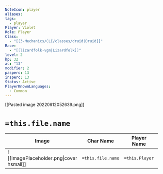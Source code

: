 ```yaml
---
NoteIcon: player
aliases: 
tags:
  - player
Player: Violet
Role: Player
Class:
  - "[[3-Mechanics/CLI/classes/druid|Druid]]"
Race:
  - "[[lizardfolk-vgm|Lizardfolk]]"
level: 2
hp: 32
ac: "13"
modifier: 2
pasperc: 13
insperc: 13
Status: Active
PlayerKnownLanguages:
  - Common
---
```




[[Pasted image 20220612052639.png]]

# `=this.file.name`

| Image                                   | Char Name         | Player Name    | Class         | Race         | Level         |
| --------------------------------------- | ----------------- | -------------- | ------------- | ------------ | ------------- |
| ![[ImagePlaceholder.png\|cover hsmall]] | `=this.file.name` | `=this.Player` | `=this.Class` | `=this.Race` | `=this.level` |
